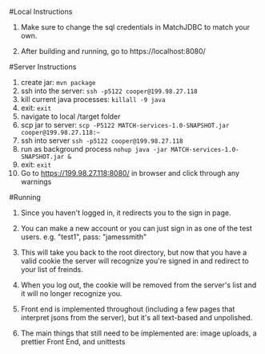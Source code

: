 #Local Instructions

1. Make sure to change the sql credentials in MatchJDBC to match your own.

2. After building and running, go to https://localhost:8080/

#Server Instructions

1. create jar: `mvn package`
2. ssh into the server: `ssh -p5122 cooper@199.98.27.118`
3. kill current java processes: `killall -9 java`
4. exit: `exit`
5. navigate to local /target folder
6. scp jar to server: `scp -P5122 MATCH-services-1.0-SNAPSHOT.jar cooper@199.98.27.118:~`
7. ssh into server `ssh -p5122 cooper@199.98.27.118`
8. run as background process `nohup java -jar MATCH-services-1.0-SNAPSHOT.jar &`
9. exit: `exit`
10. Go to https://199.98.27.118:8080/ in browser and click through any warnings

#Running

1. Since you haven't logged in, it redirects you to the sign in page.

2. You can make a new account or you can just sign in as one of the test users. e.g. "test1", pass: "jamessmith"

3. This will take you back to the root directory, but now that you have a valid cookie the server will recognize you're signed in and redirect to your list of freinds.

4. When you log out, the cookie will be removed from the server's list and it will no longer recognize you.

5. Front end is implemented throughout (including a few pages that interpret jsons from the server), but it's all text-based and unpolished.

6. The main things that still need to be implemented are: image uploads, a prettier Front End, and unittests
